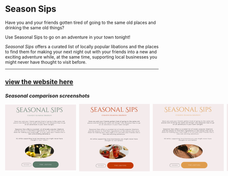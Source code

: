 # Season Sips

Have you and your friends gotten tired of going to the same old places and drinking the same old things?

Use Seasonal Sips to go on an adventure in your town tonight!

_Seasonal Sips_ offers a curated list of locally popular libations and the places to find them for making your next night out with your friends into a new and exciting adventure while, at the same time, supporting local businesses you might never have thought to visit before.

---

## [view the website here](https://jerrywjackson.github.io/tt-codejam_seasonal-sips/)

### _Seasonal comparison screenshots_

<div style="display:flex; flex-direction: row; align-items: center; width: 100vw;">
  <div style="flex:1">
    <img src="src/images/seasonal-sips_landing-spring.png" >
  </div>
  <div style="flex:1;padding-left:10px;">
    <img src="src/images/seasonal-sips_landing-summer.png"> 
  </div>
  <div style="flex:1;padding-left:10px;">
    <img src="src/images/seasonal-sips_landing-fall.png"> 
  </div>
  <div style="flex:1;padding-left:10px;">
    <img src="src/images/seasonal-sips_landing-winter.png">
  </div>
</div>
